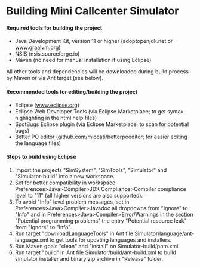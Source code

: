 # Building Mini Callcenter Simulator

#### Required tools for building the project

* Java Development Kit, version 11 or higher (adoptopenjdk.net or www.graalvm.org)
* NSIS (nsis.sourceforge.io)
* Maven (no need for manual installation if using Eclipse)

All other tools and dependencies will be downloaded during build process by Maven or via Ant target (see below).

#### Recommended tools for editing/building the project

* Eclipse (www.eclipse.org)
* Eclipse Web Developer Tools (via Eclipse Marketplace; to get syntax highlighting in the html help files)
* SpotBugs Eclipse plugin (via Eclipse Marketplace; to scan for potential bugs)
* Better PO editor (github.com/mlocati/betterpoeditor; for easier editing the language files)

#### Steps to build using Eclipse

1. Import the projects "SimSystem", "SimTools", "Simulator" and "Simulator-build" into a new workspace.
2. Set for better compatibility in workspace Preferences>Java>Compiler>JDK Compliance>Compiler compliance level to "11" (all higher versions are also supported).
3. To avoid "Info" level problem messages, set in Preferences>Java>Compiler>Javadoc all dropdowns from "Ignore" to "Info" and in Preferences>Java>Compiler>Error/Warnings in the section "Potential programming problems" the entry "Potential resource leak" from "Ignore" to "Info".
4. Run target "downloadLanguageTools" in Ant file Simulator/language/ant-language.xml to get tools for updating languages and installers.
5. Run Maven goals "clean" and "install" on Simulator-build/pom.xml.
6. Run target "build" in Ant file Simulator/build/ant-build.xml to build simulator installer and binary zip archive in "Release" folder.